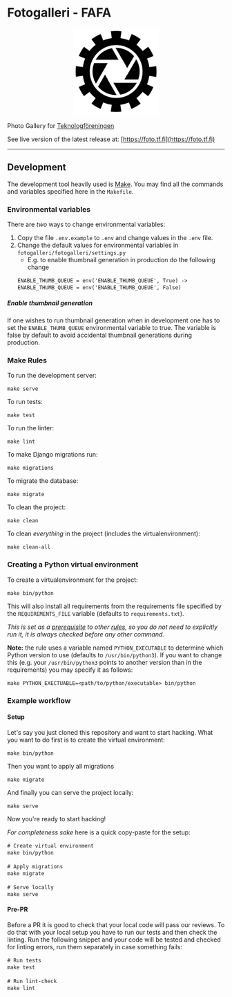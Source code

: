 # Fotogalleri - FAFA

<p align="center">
    <img
        src="https://raw.githubusercontent.com/Teknologforeningen/fotogalleri/master/.github/logo_black.svg?sanitize=true"
        alt="Fotogalleri Logo"
        style="width: 200px;"
    />
</p>

Photo Gallery for [Teknologföreningen](https://tf.fi)

See live version of the latest release at: [https://foto.tf.fi](https://foto.tf.fi)

---

## Development

The development tool heavily used is [Make](https://www.gnu.org/software/make/manual/make.html).
You may find all the commands and variables specified here in the `Makefile`.

### Environmental variables

There are _two_ ways to change environmental variables:
1. Copy the file `.env.example` to `.env` and change values in the `.env` file.
2. Change the default values for environmental variables in `fotogalleri/fotogalleri/settings.py`
    - E.g. to enable thumbnail generation in production do the following change
    ```
    ENABLE_THUMB_QUEUE = env('ENABLE_THUMB_QUEUE', True) -> ENABLE_THUMB_QUEUE = env('ENABLE_THUMB_QUEUE', False)
    ```

##### Enable thumbnail generation

If one wishes to run thumbnail generation when in development one has to set the `ENABLE_THUMB_QUEUE` environmental variable to true.
The variable is false by default to avoid accidental thumbnail generations during production.


### Make Rules

To run the development server:

    make serve

To run tests:

    make test

To run the linter:
    
    make lint

To make Django migrations run:

    make migrations

To migrate the database:

    make migrate

To clean the project:

    make clean

To clean *everything* in the project (includes the virtualenvironment):

    make clean-all

### Creating a Python virtual environment

To create a virtualenvironment for the project:

    make bin/python

This will also install all requirements from the requirements file specified by the `REQUIREMENTS_FILE` variable (defaults to `requirements.txt`).
    
*This is set as a [prerequisite](https://raw.githubusercontent.com/c00k133/neergaard.fi/master/.title.png) to other [rules](https://raw.githubusercontent.com/c00k133/neergaard.fi/master/.title.png), so you do not need to explicitly run it, it is always checked before any other command.*

**Note:** the rule uses a variable named `PYTHON_EXECUTABLE` to determine which Python version to use (defaults to `/usr/bin/python3`).
If you want to change this (e.g. your `/usr/bin/python3` points to another version than in the requirements) you may specify it as follows:

    make PYTHON_EXECTUABLE=<path/to/python/executable> bin/python

### Example workflow

#### Setup

Let's say you just cloned this repository and want to start hacking.
What you want to do first is to create the virtual environment:

    make bin/python

Then you want to apply all migrations

    make migrate

And finally you can serve the project locally:

    make serve

Now you're ready to start hacking!

*For completeness sake* here is a quick copy-paste for the setup:

    # Create virtual environment
    make bin/python

    # Apply migrations
    make migrate

    # Serve locally
    make serve

#### Pre-PR

Before a PR it is good to check that your local code will pass our reviews.
To do that with your local setup you have to run our tests and then check the linting.
Run the following snippet and your code will be tested and checked for linting errors, run them separately in case something fails:

    # Run tests
    make test

    # Run lint-check
    make lint
